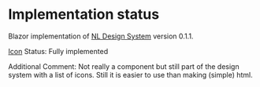 # Implementation status
Blazor implementation of [NL Design System](https://nl-design-system.gitlab.io/nl-design-system/index.html) version 0.1.1. 

[Icon](https://nl-design-system.gitlab.io/nl-design-system/core/icons/index.html)
Status: Fully implemented

Additional Comment: Not really a component but still part of the design system with a list of icons.
  Still it is easier to use than making (simple) html.